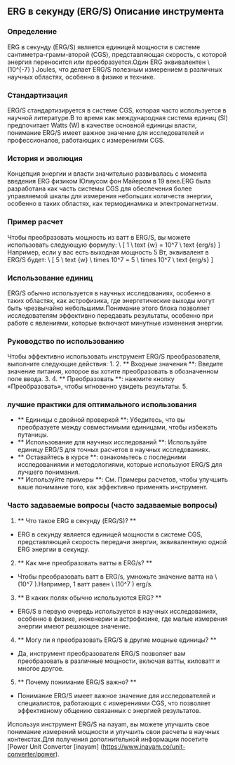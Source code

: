 ## ERG в секунду (ERG/S) Описание инструмента

### Определение
ERG в секунду (ERG/S) является единицей мощности в системе сантиметра-грамм-второй (CGS), представляющая скорость, с которой энергия переносится или преобразуется.Один ERG эквивалентен \ (10^{-7} \) Joules, что делает ERG/S полезным измерением в различных научных областях, особенно в физике и технике.

### Стандартизация
ERG/S стандартизируется в системе CGS, которая часто используется в научной литературе.В то время как международная система единиц (SI) предпочитает Watts (W) в качестве основной единицы власти, понимание ERG/S имеет важное значение для исследователей и профессионалов, работающих с измерениями CGS.

### История и эволюция
Концепция энергии и власти значительно развивалась с момента введения ERG физиком Юлиусом фон Майером в 19 веке.ERG была разработана как часть системы CGS для обеспечения более управляемой шкалы для измерения небольших количеств энергии, особенно в таких областях, как термодинамика и электромагнетизм.

### Пример расчет
Чтобы преобразовать мощность из ватт в ERG/S, вы можете использовать следующую формулу:
\ [
1 \ text {w} = 10^7 \ text {erg/s}
\]
Например, если у вас есть выходная мощность 5 Вт, эквивалент в ERG/S будет:
\ [
5 \ text {w} \ times 10^7 = 5 \ times 10^7 \ text {erg/s}
\]

### Использование единиц
ERG/S обычно используется в научных исследованиях, особенно в таких областях, как астрофизика, где энергетические выходы могут быть чрезвычайно небольшими.Понимание этого блока позволяет исследователям эффективно передавать результаты, особенно при работе с явлениями, которые включают минутные изменения энергии.

### Руководство по использованию
Чтобы эффективно использовать инструмент ERG/S преобразователя, выполните следующие действия:
1.
2. ** Входные значения **: Введите значение питания, которое вы хотите преобразовать в обозначенном поле ввода.
3.
4. ** Преобразовать **: нажмите кнопку «Преобразовать», чтобы мгновенно увидеть результаты.
5.

### лучшие практики для оптимального использования
- ** Единицы с двойной проверкой **: Убедитесь, что вы преобразуете между совместимыми единицами, чтобы избежать путаницы.
- ** Использование для научных исследований **: Используйте единицу ERG/S для точных расчетов в научных исследованиях.
- ** Оставайтесь в курсе **: ознакомьтесь с последними исследованиями и методологиями, которые используют ERG/S для лучшего понимания.
- ** Используйте примеры **: См. Примеры расчетов, чтобы улучшить ваше понимание того, как эффективно применять инструмент.

### Часто задаваемые вопросы (часто задаваемые вопросы)

1. ** Что такое ERG в секунду (ERG/S)? **
- ERG в секунду является единицей мощности в системе CGS, представляющей скорость передачи энергии, эквивалентную одной ERG энергии в секунду.

2. ** Как мне преобразовать ватты в ERG/s? **
- Чтобы преобразовать ватт в ERG/s, умножьте значение ватта на \ (10^7 \).Например, 1 ватт равен \ (10^7 \) erg/s.

3. ** В каких полях обычно используются ERG? **
- ERG/S в первую очередь используется в научных исследованиях, особенно в физике, инженерии и астрофизике, где малые измерения энергии имеют решающее значение.

4. ** Могу ли я преобразовать ERG/S в другие мощные единицы? **
- Да, инструмент преобразователя ERG/S позволяет вам преобразовать в различные мощности, включая ватты, киловатт и многое другое.

5. ** Почему понимание ERG/S важно? **
- Понимание ERG/S имеет важное значение для исследователей и специалистов, работающих с измерениями CGS, что позволяет эффективному общению связанных с энергией результатов.

Используя инструмент ERG/S на nayam, вы можете улучшить свое понимание измерений мощности и улучшить свои расчеты в научных контекстах.Для получения дополнительной информации посетите [Power Unit Converter [inayam] (https://www.inayam.co/unit-converter/power).